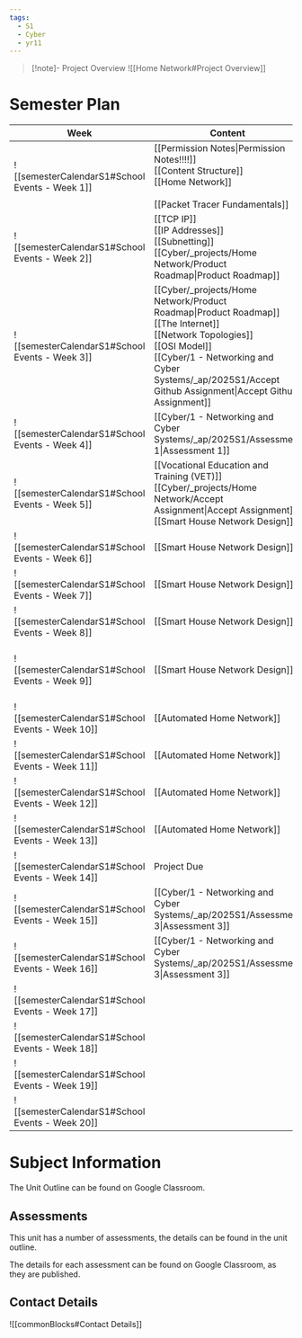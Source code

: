 ```yaml
---
tags:
  - S1
  - Cyber
  - yr11
---
```

> [!note]- Project Overview
> ![[Home Network#Project Overview]]


# Semester Plan


| Week                                            | Content                                                                                                                                                                                                                                      | Submissions                                                                                       |
| ----------------------------------------------- | -------------------------------------------------------------------------------------------------------------------------------------------------------------------------------------------------------------------------------------------- | ------------------------------------------------------------------------------------------------- |
| ![[semesterCalendarS1#School Events - Week 1]]  | [[Permission Notes\|Permission Notes!!!!]]<br>[[Content Structure]]<br>[[Home Network]]<br><br>[[Packet Tracer Fundamentals]]                                                                                                                |                                                                                                   |
| ![[semesterCalendarS1#School Events - Week 2]]  | [[TCP IP]]<br>[[IP Addresses]]<br>[[Subnetting]]<br>[[Cyber/_projects/Home Network/Product Roadmap\|Product Roadmap]]                                                                                                                        |                                                                                                   |
| ![[semesterCalendarS1#School Events - Week 3]]  | [[Cyber/_projects/Home Network/Product Roadmap\|Product Roadmap]]<br>[[The Internet]]<br>[[Network Topologies]]<br>[[OSI Model]]<br>[[Cyber/1 - Networking and Cyber Systems/_ap/2025S1/Accept Github Assignment\|Accept Github Assignment]] |                                                                                                   |
| ![[semesterCalendarS1#School Events - Week 4]]  | [[Cyber/1 - Networking and Cyber Systems/_ap/2025S1/Assessment 1\|Assessment 1]]                                                                                                                                                             | [[Cyber/1 - Networking and Cyber Systems/_ap/2025S1/Assessment 1\|Assessment 1 Due]]              |
| ![[semesterCalendarS1#School Events - Week 5]]  | [[Vocational Education and Training (VET)]]<br>[[Cyber/_projects/Home Network/Accept Assignment\|Accept Assignment]]<br>[[Smart House Network Design]]                                                                                       | ICTICT214 - Google classroom                                                                      |
| ![[semesterCalendarS1#School Events - Week 6]]  | [[Smart House Network Design]]                                                                                                                                                                                                               |                                                                                                   |
| ![[semesterCalendarS1#School Events - Week 7]]  | [[Smart House Network Design]]                                                                                                                                                                                                               |                                                                                                   |
| ![[semesterCalendarS1#School Events - Week 8]]  | [[Smart House Network Design]]                                                                                                                                                                                                               | Assessment 2 Practice - Wednesday Double                                                          |
| ![[semesterCalendarS1#School Events - Week 9]]  | [[Smart House Network Design]]                                                                                                                                                                                                               | [[Cyber/1 - Networking and Cyber Systems/_ap/2025S1/Assessment 2\|Assessment 2 Wednesday Double]] |
| ![[semesterCalendarS1#School Events - Week 10]] | [[Automated Home Network]]                                                                                                                                                                                                                   |                                                                                                   |
| ![[semesterCalendarS1#School Events - Week 11]] | [[Automated Home Network]]                                                                                                                                                                                                                   |                                                                                                   |
| ![[semesterCalendarS1#School Events - Week 12]] | [[Automated Home Network]]                                                                                                                                                                                                                   |                                                                                                   |
| ![[semesterCalendarS1#School Events - Week 13]] | [[Automated Home Network]]                                                                                                                                                                                                                   |                                                                                                   |
| ![[semesterCalendarS1#School Events - Week 14]] | Project Due                                                                                                                                                                                                                                  |                                                                                                   |
| ![[semesterCalendarS1#School Events - Week 15]] | [[Cyber/1 - Networking and Cyber Systems/_ap/2025S1/Assessment 3\|Assessment 3]]                                                                                                                                                             |                                                                                                   |
| ![[semesterCalendarS1#School Events - Week 16]] | [[Cyber/1 - Networking and Cyber Systems/_ap/2025S1/Assessment 3\|Assessment 3]]                                                                                                                                                             | **Friday** [[Cyber/1 - Networking and Cyber Systems/_ap/2025S1/Assessment 3\|Assessment 3 Due]]   |
| ![[semesterCalendarS1#School Events - Week 17]] |                                                                                                                                                                                                                                              |                                                                                                   |
| ![[semesterCalendarS1#School Events - Week 18]] |                                                                                                                                                                                                                                              |                                                                                                   |
| ![[semesterCalendarS1#School Events - Week 19]] |                                                                                                                                                                                                                                              |                                                                                                   |
| ![[semesterCalendarS1#School Events - Week 20]] |                                                                                                                                                                                                                                              |                                                                                                   |

# Subject Information

The Unit Outline can be found on Google Classroom.

## Assessments

This unit has a number of assessments, the details can be found in the unit outline.

The details for each assessment can be found on Google Classroom, as they are published.

## Contact Details

![[commonBlocks#Contact Details]]
